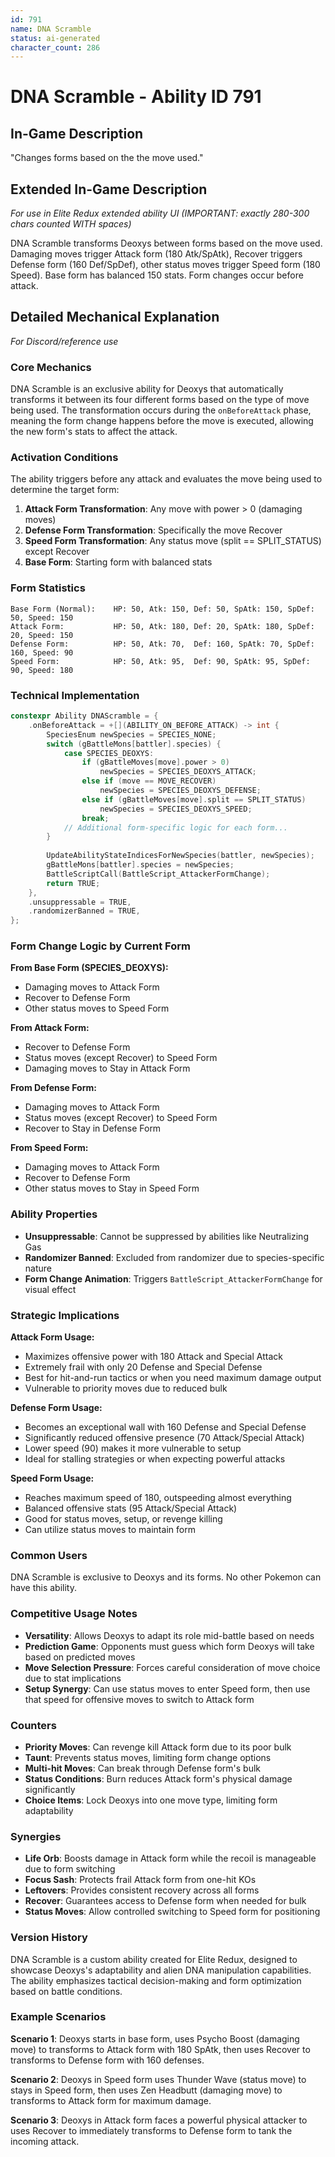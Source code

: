 ```yaml
---
id: 791
name: DNA Scramble
status: ai-generated
character_count: 286
---
```


# DNA Scramble - Ability ID 791

## In-Game Description
"Changes forms based on the the move used."

## Extended In-Game Description
*For use in Elite Redux extended ability UI (IMPORTANT: exactly 280-300 chars counted WITH spaces)*

DNA Scramble transforms Deoxys between forms based on the move used. Damaging moves trigger Attack form (180 Atk/SpAtk), Recover triggers Defense form (160 Def/SpDef), other status moves trigger Speed form (180 Speed). Base form has balanced 150 stats. Form changes occur before attack.

## Detailed Mechanical Explanation
*For Discord/reference use*

### Core Mechanics
DNA Scramble is an exclusive ability for Deoxys that automatically transforms it between its four different forms based on the type of move being used. The transformation occurs during the `onBeforeAttack` phase, meaning the form change happens before the move is executed, allowing the new form's stats to affect the attack.

### Activation Conditions
The ability triggers before any attack and evaluates the move being used to determine the target form:

1. **Attack Form Transformation**: Any move with power > 0 (damaging moves)
2. **Defense Form Transformation**: Specifically the move Recover
3. **Speed Form Transformation**: Any status move (split == SPLIT_STATUS) except Recover
4. **Base Form**: Starting form with balanced stats

### Form Statistics
```
Base Form (Normal):    HP: 50, Atk: 150, Def: 50, SpAtk: 150, SpDef: 50, Speed: 150
Attack Form:           HP: 50, Atk: 180, Def: 20, SpAtk: 180, SpDef: 20, Speed: 150
Defense Form:          HP: 50, Atk: 70,  Def: 160, SpAtk: 70, SpDef: 160, Speed: 90
Speed Form:            HP: 50, Atk: 95,  Def: 90, SpAtk: 95, SpDef: 90, Speed: 180
```

### Technical Implementation
```cpp
constexpr Ability DNAScramble = {
    .onBeforeAttack = +[](ABILITY_ON_BEFORE_ATTACK) -> int {
        SpeciesEnum newSpecies = SPECIES_NONE;
        switch (gBattleMons[battler].species) {
            case SPECIES_DEOXYS:
                if (gBattleMoves[move].power > 0)
                    newSpecies = SPECIES_DEOXYS_ATTACK;
                else if (move == MOVE_RECOVER)
                    newSpecies = SPECIES_DEOXYS_DEFENSE;
                else if (gBattleMoves[move].split == SPLIT_STATUS)
                    newSpecies = SPECIES_DEOXYS_SPEED;
                break;
            // Additional form-specific logic for each form...
        }
        
        UpdateAbilityStateIndicesForNewSpecies(battler, newSpecies);
        gBattleMons[battler].species = newSpecies;
        BattleScriptCall(BattleScript_AttackerFormChange);
        return TRUE;
    },
    .unsuppressable = TRUE,
    .randomizerBanned = TRUE,
};
```

### Form Change Logic by Current Form

**From Base Form (SPECIES_DEOXYS):**
- Damaging moves to Attack Form
- Recover to Defense Form  
- Other status moves to Speed Form

**From Attack Form:**
- Recover to Defense Form
- Status moves (except Recover) to Speed Form
- Damaging moves to Stay in Attack Form

**From Defense Form:**
- Damaging moves to Attack Form
- Status moves (except Recover) to Speed Form
- Recover to Stay in Defense Form

**From Speed Form:**
- Damaging moves to Attack Form
- Recover to Defense Form
- Other status moves to Stay in Speed Form

### Ability Properties
- **Unsuppressable**: Cannot be suppressed by abilities like Neutralizing Gas
- **Randomizer Banned**: Excluded from randomizer due to species-specific nature
- **Form Change Animation**: Triggers `BattleScript_AttackerFormChange` for visual effect

### Strategic Implications

**Attack Form Usage:**
- Maximizes offensive power with 180 Attack and Special Attack
- Extremely frail with only 20 Defense and Special Defense
- Best for hit-and-run tactics or when you need maximum damage output
- Vulnerable to priority moves due to reduced bulk

**Defense Form Usage:**
- Becomes an exceptional wall with 160 Defense and Special Defense
- Significantly reduced offensive presence (70 Attack/Special Attack)
- Lower speed (90) makes it more vulnerable to setup
- Ideal for stalling strategies or when expecting powerful attacks

**Speed Form Usage:**
- Reaches maximum speed of 180, outspeeding almost everything
- Balanced offensive stats (95 Attack/Special Attack) 
- Good for status moves, setup, or revenge killing
- Can utilize status moves to maintain form

### Common Users
DNA Scramble is exclusive to Deoxys and its forms. No other Pokemon can have this ability.

### Competitive Usage Notes
- **Versatility**: Allows Deoxys to adapt its role mid-battle based on needs
- **Prediction Game**: Opponents must guess which form Deoxys will take based on predicted moves
- **Move Selection Pressure**: Forces careful consideration of move choice due to stat implications
- **Setup Synergy**: Can use status moves to enter Speed form, then use that speed for offensive moves to switch to Attack form

### Counters
- **Priority Moves**: Can revenge kill Attack form due to its poor bulk
- **Taunt**: Prevents status moves, limiting form change options
- **Multi-hit Moves**: Can break through Defense form's bulk
- **Status Conditions**: Burn reduces Attack form's physical damage significantly
- **Choice Items**: Lock Deoxys into one move type, limiting form adaptability

### Synergies
- **Life Orb**: Boosts damage in Attack form while the recoil is manageable due to form switching
- **Focus Sash**: Protects frail Attack form from one-hit KOs
- **Leftovers**: Provides consistent recovery across all forms
- **Recover**: Guarantees access to Defense form when needed for bulk
- **Status Moves**: Allow controlled switching to Speed form for positioning

### Version History
DNA Scramble is a custom ability created for Elite Redux, designed to showcase Deoxys's adaptability and alien DNA manipulation capabilities. The ability emphasizes tactical decision-making and form optimization based on battle conditions.

### Example Scenarios

**Scenario 1**: Deoxys starts in base form, uses Psycho Boost (damaging move) to transforms to Attack form with 180 SpAtk, then uses Recover to transforms to Defense form with 160 defenses.

**Scenario 2**: Deoxys in Speed form uses Thunder Wave (status move) to stays in Speed form, then uses Zen Headbutt (damaging move) to transforms to Attack form for maximum damage.

**Scenario 3**: Deoxys in Attack form faces a powerful physical attacker to uses Recover to immediately transforms to Defense form to tank the incoming attack.
